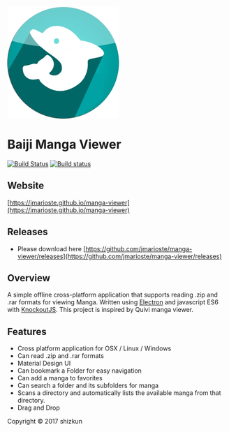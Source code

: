 ![Logo](/build/256x256.png)
# Baiji Manga Viewer
[![Build Status](https://travis-ci.org/jmarioste/manga-viewer.svg?branch=master)](https://travis-ci.org/jmarioste/manga-viewer)
[![Build status](https://ci.appveyor.com/api/projects/status/hocka5ecscejfvg7?svg=true)](https://ci.appveyor.com/project/jmarioste/manga-viewer)

## Website
[https://jmarioste.github.io/manga-viewer](https://jmarioste.github.io/manga-viewer)

## Releases
- Please download here [https://github.com/jmarioste/manga-viewer/releases](https://github.com/jmarioste/manga-viewer/releases)

## Overview
A simple offline cross-platform application that supports reading .zip and .rar formats for viewing Manga. Written using [Electron](https://github.com/electron/electron) and javascript ES6 with [KnockoutJS](http://knockoutjs.com/). This project is inspired by Quivi manga viewer.

## Features
- Cross platform application for OSX / Linux / Windows
- Can read .zip and .rar formats
- Material Design UI
- Can bookmark a Folder for easy navigation
- Can add a manga to favorites
- Can search a folder and its subfolders for manga
- Scans a directory and automatically lists the available manga from that directory.
- Drag and Drop 


Copyright © 2017 shizkun
